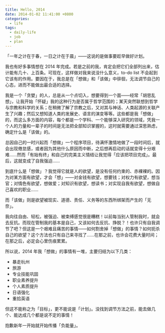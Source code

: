 ```yaml
---
title: Hello, 2014
date: 2014-01-02 11:41:00 +0800
categories:
  - life
tags:
  - daily-life
  - job
  - plan
---
```


「一年之计在于春，一日之计在于晨」——这说的是做事要趁早做好计划。

我也有好多事情想在 2014 年完成。若是之前的我，肯定会把它们全部列出来，估计能有几十、上百条。可现在，这样做对我来说没什么意义，to-do list 不会起到它该有的作用。要因在于，我总是在「想做」和「该做」中徘徊，无法调节自己的心态，进而不能做出最合适的选择。

 我是一个「贪婪」的人，总是从一个点切入，想要得到一个面——经常「胡思乱想」，让我开始「怀疑」我的这种行为是否属于哲学范围的；某天突然联想到哲学与宗教和科学的关系；在稍微了解了宗教之后，又对其与神话、人类起源的关联产生了兴趣；然后又想知道人类的发展史、语言的演变等等。这些都是我「想做」的，而这么多方面的内容，每个都是一个学科、一个能够深入研究的领域，凭我一个人的力量和一辈子的时间是无法把全部知识掌握的，这时就需要通过深思熟虑，确定什么是「该做」的。

总因自己的一时兴起而「想做」一个程序项目，待满怀激情地做了一段时间后，就会出现倦怠感，或者因为其他什么原因而中断，之后想再启动的话就变得十分艰难……然而「有始有终」和自己的完美主义情结让我觉得「应该把项目完成」。最后，这就变成了自我强迫……

到底什么是「想做」？我觉得它就是人的欲望，是没有任何约束的、赤裸裸的。因为对某方面有欲望，才会「想」——对金钱有欲望，想要钱；对权力有欲望，想当官；对情色有欲望，想做爱；对知识有欲望，想读书；对实现自我有欲望，想做自己喜欢的职业……

而「该做」则是欲望被现实、道德、责任、义务等的东西所绑架而产生的「无奈」。

我向往自由、轻松，被强迫、被束缚感觉很是糟糕！以前每当别人管制我时，就会去反抗。而现在管制我的基本是自己，又该如何去反抗、挣脱？！也许只有自我调节了吧？但这是一个艰难且痛苦的事情——如何割舍掉「想做」的事情？如何扼杀自己的欲望？这个方法也只有自己来寻找了……在那之前，也许会花费大量时间；在那之后，必定会心里伤痕累累。

所以说，2014 年我「想做」的事情有一堆，主要归结为以下几类：

- 暴走杭州
- 旅游
- 专业技能巩固
- 职业素养提升
- 个人素质提升
- 日语强化
- 重拾英语

但这不能称之为「目标」，更不能说是「计划」。没找到调节方法之前，能去做几个、能达成几个都是说不定的事情！

抱歉新年一开始就开始传播「负能量」。
